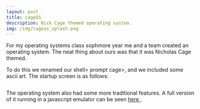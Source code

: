 ```yaml
---
layout: post
title: cageOS
description: Nick Cage themed operating system. 
img: /img/cageos_splash.png
---
```


For my operating systems class sophmore year me and a team created an operating system. The neat thing about ours was that it was Nicholas Cage themed. 

To do this we renamed our shell> prompt cage>, and we included some ascii art. The startup screen is as follows: 
<div class="img_row">
<a href="{{ site.baseurl }}/cageOS">
<img class="" src="{{ site.baseurl }}/img/cageos_splash.png" alt="" title="example image"/>
</a>
</div>

The operating system also had some more traditional features. A full version of it running in a javascript emulator can be seen <a href="{{ site.baseurl }}/cageOS"> here </a>. 
